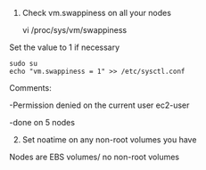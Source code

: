 1. Check vm.swappiness on all your nodes

    vi /proc/sys/vm/swappiness

Set the value to 1 if necessary

    sudo su
    echo "vm.swappiness = 1" >> /etc/sysctl.conf

Comments: 

-Permission denied on the current user ec2-user

-done on 5 nodes


2. Set noatime on any non-root volumes you have

Nodes are EBS volumes/ no non-root volumes


 


